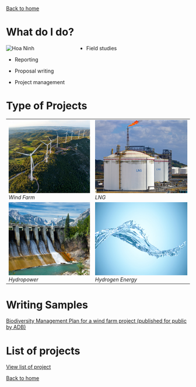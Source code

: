 [Back to home](https://hoaninh-bb.github.io/Welcome-to-my-Portfolio/)



# What do I do?

<img src="portrait-3.jpg" alt="Hoa Ninh" width="200" align="left" style="margin-right: 20px;"/>


- Field studies

- Reporting

- Proposal writing

- Project management

# Type of Projects

<table>
  <tr>
    <td><img src="wind_farm.jpg" alt="Wind Farm" height="200" /><br><em>Wind Farm</em></td>
    <td><img src="lng.jpg" alt="LNG" height="200" /><br><em>LNG</em></td>
  </tr>
  <tr>
    <td><img src="hydropower.jpg" alt="Hydropower" height="200" /><br><em>Hydropower</em></td>
    <td><img src="hydrogen.jpg" alt="Hydrogen energy" height="200" /><br><em>Hydrogen Energy</em></td>
  </tr>
</table>





# Writing Samples 
[Biodiversity Management Plan for a wind farm project (published for public by ADB)](https://www.adb.org/sites/default/files/project-documents/54211/54211-001-emp-en_40.pdf)

# List of projects
[View list of project](https://drive.google.com/file/d/1rX9Dyq_eUnq0e-ek_hX_r7RHxHPHx7bE/view?usp=sharing)


[Back to home](https://hoaninh-bb.github.io/Welcome-to-my-Portfolio/)

